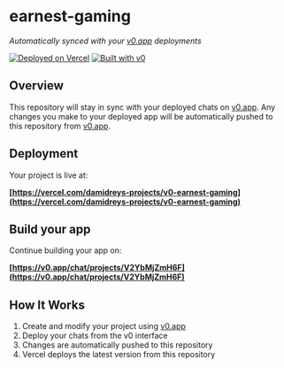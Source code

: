 # earnest-gaming

*Automatically synced with your [v0.app](https://v0.app) deployments*

[![Deployed on Vercel](https://img.shields.io/badge/Deployed%20on-Vercel-black?style=for-the-badge&logo=vercel)](https://vercel.com/damidreys-projects/v0-earnest-gaming)
[![Built with v0](https://img.shields.io/badge/Built%20with-v0.app-black?style=for-the-badge)](https://v0.app/chat/projects/V2YbMjZmH6F)

## Overview

This repository will stay in sync with your deployed chats on [v0.app](https://v0.app).
Any changes you make to your deployed app will be automatically pushed to this repository from [v0.app](https://v0.app).

## Deployment

Your project is live at:

**[https://vercel.com/damidreys-projects/v0-earnest-gaming](https://vercel.com/damidreys-projects/v0-earnest-gaming)**

## Build your app

Continue building your app on:

**[https://v0.app/chat/projects/V2YbMjZmH6F](https://v0.app/chat/projects/V2YbMjZmH6F)**

## How It Works

1. Create and modify your project using [v0.app](https://v0.app)
2. Deploy your chats from the v0 interface
3. Changes are automatically pushed to this repository
4. Vercel deploys the latest version from this repository

